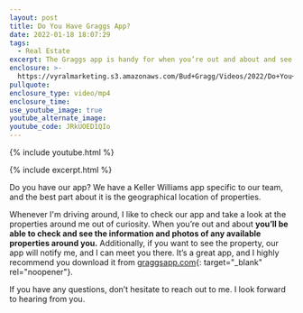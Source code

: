```yaml
---
layout: post
title: Do You Have Graggs App?
date: 2022-01-18 18:07:29
tags:
  - Real Estate
excerpt: The Graggs app is handy for when you’re out and about and see a great home.
enclosure: >-
  https://vyralmarketing.s3.amazonaws.com/Bud+Gragg/Videos/2022/Do+You+Have+Graggs+App_.mp4
pullquote:
enclosure_type: video/mp4
enclosure_time:
use_youtube_image: true
youtube_alternate_image:
youtube_code: JRkUOED1QIo
---
```

{% include youtube.html %}

{% include excerpt.html %}

Do you have our app? We have a Keller Williams app specific to our team, and the best part about it is the geographical location of properties.

Whenever I'm driving around, I like to check our app and take a look at the properties around me out of curiosity. When you’re out and about **you’ll be able to check and see the information and photos of any available properties around you.** Additionally, if you want to see the property, our app will notify me, and I can meet you there. It’s a great app, and I highly recommend you download it from [graggsapp.com](http://graggsapp.com){: target="_blank" rel="noopener"}.

If you have any questions, don’t hesitate to reach out to me. I look forward to hearing from you.

